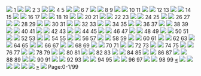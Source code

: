 ![](https://www.mosdac.gov.in/flip-book/demos/lunar_science/thumb/Page1.jpg)
1
![](https://www.mosdac.gov.in/flip-book/demos/lunar_science/thumb/Page2.jpg) ![](https://www.mosdac.gov.in/flip-book/demos/lunar_science/thumb/Page3.jpg)
2 3
![](https://www.mosdac.gov.in/flip-book/demos/lunar_science/thumb/Page4.jpg) ![](https://www.mosdac.gov.in/flip-book/demos/lunar_science/thumb/Page5.jpg)
4 5
![](https://www.mosdac.gov.in/flip-book/demos/lunar_science/thumb/Page6.jpg) ![](https://www.mosdac.gov.in/flip-book/demos/lunar_science/thumb/Page7.jpg)
6 7
![](https://www.mosdac.gov.in/flip-book/demos/lunar_science/thumb/Page8.jpg) ![](https://www.mosdac.gov.in/flip-book/demos/lunar_science/thumb/Page9.jpg)
8 9
![](https://www.mosdac.gov.in/flip-book/demos/lunar_science/thumb/Page10.jpg) ![](https://www.mosdac.gov.in/flip-book/demos/lunar_science/thumb/Page11.jpg)
10 11
![](https://www.mosdac.gov.in/flip-book/demos/lunar_science/thumb/Page12.jpg) ![](https://www.mosdac.gov.in/flip-book/demos/lunar_science/thumb/Page13.jpg)
12 13
![](https://www.mosdac.gov.in/flip-book/demos/lunar_science/thumb/Page14.jpg) ![](https://www.mosdac.gov.in/flip-book/demos/lunar_science/thumb/Page15.jpg)
14 15
![](https://www.mosdac.gov.in/flip-book/demos/lunar_science/thumb/Page16.jpg) ![](https://www.mosdac.gov.in/flip-book/demos/lunar_science/thumb/Page17.jpg)
16 17
![](https://www.mosdac.gov.in/flip-book/demos/lunar_science/thumb/Page18.jpg) ![](https://www.mosdac.gov.in/flip-book/demos/lunar_science/thumb/Page19.jpg)
18 19
![](https://www.mosdac.gov.in/flip-book/demos/lunar_science/thumb/Page20.jpg) ![](https://www.mosdac.gov.in/flip-book/demos/lunar_science/thumb/Page21.jpg)
20 21
![](https://www.mosdac.gov.in/flip-book/demos/lunar_science/thumb/Page22.jpg) ![](https://www.mosdac.gov.in/flip-book/demos/lunar_science/thumb/Page23.jpg)
22 23
![](https://www.mosdac.gov.in/flip-book/demos/lunar_science/thumb/Page24.jpg) ![](https://www.mosdac.gov.in/flip-book/demos/lunar_science/thumb/Page25.jpg)
24 25
![](https://www.mosdac.gov.in/flip-book/demos/lunar_science/thumb/Page26.jpg) ![](https://www.mosdac.gov.in/flip-book/demos/lunar_science/thumb/Page27.jpg)
26 27
![](https://www.mosdac.gov.in/flip-book/demos/lunar_science/thumb/Page28.jpg) ![](https://www.mosdac.gov.in/flip-book/demos/lunar_science/thumb/Page29.jpg)
28 29
![](https://www.mosdac.gov.in/flip-book/demos/lunar_science/thumb/Page30.jpg) ![](https://www.mosdac.gov.in/flip-book/demos/lunar_science/thumb/Page31.jpg)
30 31
![](https://www.mosdac.gov.in/flip-book/demos/lunar_science/thumb/Page32.jpg) ![](https://www.mosdac.gov.in/flip-book/demos/lunar_science/thumb/Page33.jpg)
32 33
![](https://www.mosdac.gov.in/flip-book/demos/lunar_science/thumb/Page34.jpg) ![](https://www.mosdac.gov.in/flip-book/demos/lunar_science/thumb/Page35.jpg)
34 35
![](https://www.mosdac.gov.in/flip-book/demos/lunar_science/thumb/Page36.jpg) ![](https://www.mosdac.gov.in/flip-book/demos/lunar_science/thumb/Page37.jpg)
36 37
![](https://www.mosdac.gov.in/flip-book/demos/lunar_science/thumb/Page38.jpg) ![](https://www.mosdac.gov.in/flip-book/demos/lunar_science/thumb/Page39.jpg)
38 39
![](https://www.mosdac.gov.in/flip-book/demos/lunar_science/thumb/Page40.jpg) ![](https://www.mosdac.gov.in/flip-book/demos/lunar_science/thumb/Page41.jpg)
40 41
![](https://www.mosdac.gov.in/flip-book/demos/lunar_science/thumb/Page42.jpg) ![](https://www.mosdac.gov.in/flip-book/demos/lunar_science/thumb/Page43.jpg)
42 43
![](https://www.mosdac.gov.in/flip-book/demos/lunar_science/thumb/Page44.jpg) ![](https://www.mosdac.gov.in/flip-book/demos/lunar_science/thumb/Page45.jpg)
44 45
![](https://www.mosdac.gov.in/flip-book/demos/lunar_science/thumb/Page46.jpg) ![](https://www.mosdac.gov.in/flip-book/demos/lunar_science/thumb/Page47.jpg)
46 47
![](https://www.mosdac.gov.in/flip-book/demos/lunar_science/thumb/Page48.jpg) ![](https://www.mosdac.gov.in/flip-book/demos/lunar_science/thumb/Page49.jpg)
48 49
![](https://www.mosdac.gov.in/flip-book/demos/lunar_science/thumb/Page50.jpg) ![](https://www.mosdac.gov.in/flip-book/demos/lunar_science/thumb/Page51.jpg)
50 51
![](https://www.mosdac.gov.in/flip-book/demos/lunar_science/thumb/Page52.jpg) ![](https://www.mosdac.gov.in/flip-book/demos/lunar_science/thumb/Page53.jpg)
52 53
![](https://www.mosdac.gov.in/flip-book/demos/lunar_science/thumb/Page54.jpg) ![](https://www.mosdac.gov.in/flip-book/demos/lunar_science/thumb/Page55.jpg)
54 55
![](https://www.mosdac.gov.in/flip-book/demos/lunar_science/thumb/Page56.jpg) ![](https://www.mosdac.gov.in/flip-book/demos/lunar_science/thumb/Page57.jpg)
56 57
![](https://www.mosdac.gov.in/flip-book/demos/lunar_science/thumb/Page58.jpg) ![](https://www.mosdac.gov.in/flip-book/demos/lunar_science/thumb/Page59.jpg)
58 59
![](https://www.mosdac.gov.in/flip-book/demos/lunar_science/thumb/Page60.jpg) ![](https://www.mosdac.gov.in/flip-book/demos/lunar_science/thumb/Page61.jpg)
60 61
![](https://www.mosdac.gov.in/flip-book/demos/lunar_science/thumb/Page62.jpg) ![](https://www.mosdac.gov.in/flip-book/demos/lunar_science/thumb/Page63.jpg)
62 63
![](https://www.mosdac.gov.in/flip-book/demos/lunar_science/thumb/Page64.jpg) ![](https://www.mosdac.gov.in/flip-book/demos/lunar_science/thumb/Page65.jpg)
64 65
![](https://www.mosdac.gov.in/flip-book/demos/lunar_science/thumb/Page66.jpg) ![](https://www.mosdac.gov.in/flip-book/demos/lunar_science/thumb/Page67.jpg)
66 67
![](https://www.mosdac.gov.in/flip-book/demos/lunar_science/thumb/Page68.jpg) ![](https://www.mosdac.gov.in/flip-book/demos/lunar_science/thumb/Page69.jpg)
68 69
![](https://www.mosdac.gov.in/flip-book/demos/lunar_science/thumb/Page70.jpg) ![](https://www.mosdac.gov.in/flip-book/demos/lunar_science/thumb/Page71.jpg)
70 71
![](https://www.mosdac.gov.in/flip-book/demos/lunar_science/thumb/Page72.jpg) ![](https://www.mosdac.gov.in/flip-book/demos/lunar_science/thumb/Page73.jpg)
72 73
![](https://www.mosdac.gov.in/flip-book/demos/lunar_science/thumb/Page74.jpg) ![](https://www.mosdac.gov.in/flip-book/demos/lunar_science/thumb/Page75.jpg)
74 75
![](https://www.mosdac.gov.in/flip-book/demos/lunar_science/thumb/Page76.jpg) ![](https://www.mosdac.gov.in/flip-book/demos/lunar_science/thumb/Page77.jpg)
76 77
![](https://www.mosdac.gov.in/flip-book/demos/lunar_science/thumb/Page78.jpg) ![](https://www.mosdac.gov.in/flip-book/demos/lunar_science/thumb/Page79.jpg)
78 79
![](https://www.mosdac.gov.in/flip-book/demos/lunar_science/thumb/Page80.jpg) ![](https://www.mosdac.gov.in/flip-book/demos/lunar_science/thumb/Page81.jpg)
80 81
![](https://www.mosdac.gov.in/flip-book/demos/lunar_science/thumb/Page82.jpg) ![](https://www.mosdac.gov.in/flip-book/demos/lunar_science/thumb/Page83.jpg)
82 83
![](https://www.mosdac.gov.in/flip-book/demos/lunar_science/thumb/Page84.jpg) ![](https://www.mosdac.gov.in/flip-book/demos/lunar_science/thumb/Page85.jpg)
84 85
![](https://www.mosdac.gov.in/flip-book/demos/lunar_science/thumb/Page86.jpg) ![](https://www.mosdac.gov.in/flip-book/demos/lunar_science/thumb/Page87.jpg)
86 87
![](https://www.mosdac.gov.in/flip-book/demos/lunar_science/thumb/Page88.jpg) ![](https://www.mosdac.gov.in/flip-book/demos/lunar_science/thumb/Page89.jpg)
88 89
![](https://www.mosdac.gov.in/flip-book/demos/lunar_science/thumb/Page90.jpg) ![](https://www.mosdac.gov.in/flip-book/demos/lunar_science/thumb/Page91.jpg)
90 91
![](https://www.mosdac.gov.in/flip-book/demos/lunar_science/thumb/Page92.jpg) ![](https://www.mosdac.gov.in/flip-book/demos/lunar_science/thumb/Page93.jpg)
92 93
![](https://www.mosdac.gov.in/flip-book/demos/lunar_science/thumb/Page94.jpg) ![](https://www.mosdac.gov.in/flip-book/demos/lunar_science/thumb/Page95.jpg)
94 95
![](https://www.mosdac.gov.in/flip-book/demos/lunar_science/thumb/Page96.jpg) ![](https://www.mosdac.gov.in/flip-book/demos/lunar_science/thumb/Page97.jpg)
96 97
![](https://www.mosdac.gov.in/flip-book/demos/lunar_science/thumb/Page98.jpg) ![](https://www.mosdac.gov.in/flip-book/demos/lunar_science/thumb/Page99.jpg)
98 99
[«](https://www.mosdac.gov.in/flip-book/demos/lunar_science.html)
![](https://www.mosdac.gov.in/flip-book/demos/lunar_science/Page1.jpg)
![](https://www.mosdac.gov.in/flip-book/demos/lunar_science/Page2.jpg)
![](https://www.mosdac.gov.in/flip-book/demos/lunar_science/Page3.jpg)
![](https://www.mosdac.gov.in/flip-book/demos/lunar_science/Page4.jpg)
![](https://www.mosdac.gov.in/flip-book/demos/lunar_science/Page5.jpg)
![](https://www.mosdac.gov.in/flip-book/demos/lunar_science/Page6.jpg)
[»](https://www.mosdac.gov.in/flip-book/demos/lunar_science.html)
![](https://www.mosdac.gov.in/flip-book/demos/ocean/icons8-microsoft-30.png)
Page:0-1/99
